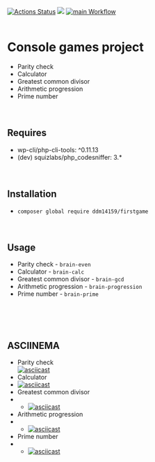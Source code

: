[![Actions Status](https://github.com/ddm14159/php-project-lvl1/workflows/hexlet-check/badge.svg)](https://github.com/ddm14159/php-project-lvl1/actions)
<a href="https://codeclimate.com/github/codeclimate/codeclimate/maintainability"><img src="https://api.codeclimate.com/v1/badges/a99a88d28ad37a79dbf6/maintainability" /></a>
[![main Workflow](https://github.com/ddm14159/php-project-lvl1/actions/workflows/main.yml/badge.svg?branch=main)](https://github.com/ddm14159/php-project-lvl1/actions/workflows/main.yml)<br /><br />

# Console games project<br />
- Parity check<br />
- Calculator<br />
- Greatest common divisor<br />
- Arithmetic progression<br />
- Prime number<br /><br /><br />

## Requires 
- wp-cli/php-cli-tools: ^0.11.13<br />
- (dev) squizlabs/php_codesniffer: 3.*<br /><br /><br />

## Installation<br />
- `composer global require ddm14159/firstgame`<br /><br /><br />
## Usage<br />
- Parity check - `brain-even`<br />
- Calculator - `brain-calc`<br />
- Greatest common divisor - `brain-gcd`<br />
- Arithmetic progression - `brain-progression`<br />
- Prime number - `brain-prime`<br /><br /><br /><br /><br />



## ASCIINEMA
- Parity check<br />
[![asciicast](https://asciinema.org/a/iwjV1ub49N7bZzg7d95iB9prT.svg)](https://asciinema.org/a/iwjV1ub49N7bZzg7d95iB9prT)<br />
- Calculator<br />
- [![asciicast](https://asciinema.org/a/xKPasCH0ilA0Wyy5ndRi7Y664.svg)](https://asciinema.org/a/xKPasCH0ilA0Wyy5ndRi7Y664)<br />
- Greatest common divisor<br />
- - [![asciicast](https://asciinema.org/a/2Av2U91EzKc5ZZYZuv3KwtC3L.svg)](https://asciinema.org/a/2Av2U91EzKc5ZZYZuv3KwtC3L)<br />
- Arithmetic progression<br />
- - [![asciicast](https://asciinema.org/a/BywWIjOfnAHtE9JrcpZBJeRoT.svg)](https://asciinema.org/a/BywWIjOfnAHtE9JrcpZBJeRoT)<br />
- Prime number<br />
- - [![asciicast](https://asciinema.org/a/BvRHAf1s5FcTNGiVuh93xCD1t.svg)](https://asciinema.org/a/BvRHAf1s5FcTNGiVuh93xCD1t)<br />
